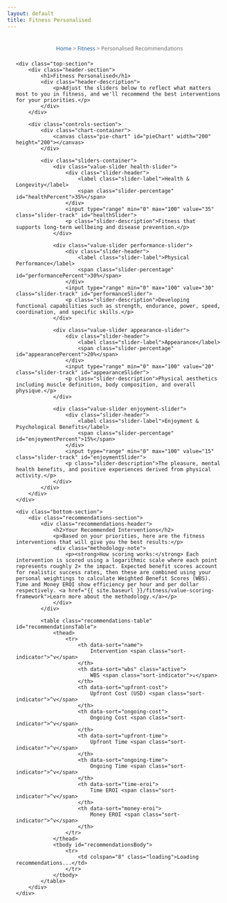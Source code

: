 ```yaml
---
layout: default
title: Fitness Personalised
---
```


<style>
/* Main container */
.fitness-test-container {
    max-width: none !important;
    width: 95% !important;
    margin: 0 auto;
    padding: 20px;
    font-family: "Open Sans", "Helvetica Neue", Helvetica, Arial, sans-serif;
}

.breadcrumb-nav {
    font-size: 0.9em;
    color: #666;
    margin-bottom: 20px;
    text-align: center;
}

.breadcrumb-nav a {
    color: #155799;
    text-decoration: none;
}

.breadcrumb-nav a:hover {
    text-decoration: underline;
}
    
/* Container for top section - normal width */
.top-section {
    max-width: 800px;
    margin: 0 auto;
    padding: 15px;
    margin-bottom: 0px
}

/* Container for bottom section - full width */
.bottom-section {
    max-width: none !important;
    width: 95% !important;
    margin: 0 auto;
    padding: 0px 20px;
}

/* Update controls layout for 2x2 grid */
.controls-section {
    display: flex;
    flex-direction: column;
    align-items: center;
    gap: 5px;
    margin-bottom: 0px;
}

.sliders-container {
    display: grid;
    grid-template-columns: 1fr 1fr;
    gap: 10px;
    max-width: 600px;
    width: 100%;
}

.sliders-container h3 {
    grid-column: 1 / -1; /* Span across both columns */
    text-align: center;
    margin-bottom: 5px;
}

.chart-container {
    display: flex;
    flex-direction: column;
    align-items: center;
    margin-bottom: 5px;
}
    
body .main-content {
    max-width: none !important;
    padding: 1rem !important;
}
    
.header-section {
    text-align: center;
    margin-bottom: 20px;
}

.header-section h1 {
    color: #000000;
    margin-bottom: 15px;
    font-weight: normal;
}

.header-section p {
    color: #000000;
    font-size: 1.1em;
    margin-bottom: 0;
}

.header-description {
    max-width: 400px;
    margin: 0 auto;
}

.header-description p {
    margin-bottom: 0;
}
    
/* Controls layout */

/* Slider styling */
.value-slider {
    margin-bottom: 0px;
    padding: 12px;
    border-radius: 8px;
    background: #f8f9fa;
}

.slider-header {
    display: flex;
    justify-content: space-between;
    align-items: center;
    margin-bottom: 8px;
}

.slider-label {
    font-weight: 600;
    color: #333;
    font-size: 1.1em;
    margin: 0;
}

.slider-percentage {
    font-weight: bold;
    font-size: 1.1em;
    color: #155799;
    min-width: 40px;
    text-align: right;
}

.slider-track {
    width: 100%;
    height: 6px;
    border-radius: 3px;
    background: #e9ecef;
    outline: none;
    -webkit-appearance: none;
    appearance: none;
    cursor: pointer;
    transition: all 0.3s ease;
    margin-bottom: 15px;
}

.slider-description {
    font-size: 0.9em;
    color: #666;
    margin: 0;
    line-height: 1.3;
}

.slider-track::-webkit-slider-thumb {
    -webkit-appearance: none;
    appearance: none;
    width: 24px;
    height: 24px;
    border-radius: 50%;
    background: #155799;
    cursor: pointer;
    border: 3px solid white;
    box-shadow: 0 2px 6px rgba(0,0,0,0.2);
    transition: all 0.3s ease;
}

.slider-track::-webkit-slider-thumb:hover {
    transform: scale(1.1);
    box-shadow: 0 4px 12px rgba(0,0,0,0.3);
}

.slider-track::-moz-range-thumb {
    width: 24px;
    height: 24px;
    border-radius: 50%;
    background: #155799;
    cursor: pointer;
    border: 3px solid white;
    box-shadow: 0 2px 6px rgba(0,0,0,0.2);
}

/* Color coding for sliders - solid colors */
.health-slider .slider-track { background: #28a745; }
.performance-slider .slider-track { background: #dc3545; }
.appearance-slider .slider-track { background: #ffc107; }
.enjoyment-slider .slider-track { background: #007bff; }

/* Pie chart */
/* Pie chart */
.pie-chart {
    width: 200px;
    height: 200px;
}

/* Hide legend since we don't need it */
.chart-legend {
    display: none;
}

/* Recommendations section */
.recommendations-section {
    background: white;
    border-radius: 8px;
    padding: 15px;
    box-shadow: 0 2px 10px rgba(0,0,0,0.1);
}

.recommendations-header {
    margin-bottom: 10px;
    text-align: center;
}

.recommendations-header h2 {
    color: #000000;
    margin-bottom: 10px;
    font-weight: normal;
}

.recommendations-header p {
    color: #000000;
}

.methodology-note {
    background: #f8f9fa;
    padding: 15px;
    border-radius: 6px;
    margin-top: 15px;
    font-size: 0.9em;
    text-align: left;
}

.methodology-note p {
    margin: 0;
}

.methodology-note a {
    color: #155799;
    text-decoration: none;
}

.methodology-note a:hover {
    text-decoration: underline;
}

/* Sort controls */
.sort-controls {
    display: none;
}

/* Table styling */
.recommendations-table {
    width: 100%;
    border-collapse: collapse;
    background: white;
    border-radius: 8px;
    overflow: hidden;
    box-shadow: 0 2px 10px rgba(0,0,0,0.1);
}

.recommendations-table th {
    background: #f8f9fa;
    padding: 15px 12px;
    text-align: left;
    font-weight: 600;
    color: #333;
    border-bottom: 2px solid #dee2e6;
    font-size: 0.9em;
    cursor: pointer;
    position: relative;
    user-select: none;
    transition: background-color 0.3s;
}

.recommendations-table th:hover {
    background: #e9ecef;
}

.recommendations-table th.active {
    background: #155799;
    color: white;
}

.recommendations-table td {
    padding: 15px 12px;
    border-bottom: 1px solid #e9ecef;
    vertical-align: middle;
}

.recommendations-table tbody tr:hover {
    background: #f8f9fa;
}

.recommendations-table tbody tr:last-child td {
    border-bottom: none;
}

/* Intervention name column */
.intervention-name {
    display: flex;
    align-items: flex-start;
    gap: 8px;
    min-width: 200px;
    flex-wrap: wrap;
}

.intervention-link {
    color: #155799;
    text-decoration: none;
    font-weight: 600;
    font-size: 1.05em;
}

.intervention-link:hover {
    text-decoration: underline;
}

.table-description-icon {
    background-color: #155799;
    color: white;
    border-radius: 50%;
    width: 18px;
    height: 18px;
    display: flex; /* Changed from inline-flex */
    align-items: center;
    justify-content: center;
    font-size: 11px;
    cursor: pointer;
    transition: background-color 0.3s;
    user-select: none;
    flex-shrink: 0;
    margin-top: 2px;
}

.table-description-icon:hover {
    background-color: #0d47a1;
}

/* Score columns */
.wbs-score {
    font-weight: bold;
    color: #e63946;
    font-size: 1.1em;
}

.eroi-score {
    font-weight: 600;
    color: #155799;
}

/* Cost and time columns */
.cost-cell, .time-cell {
    font-size: 0.9em;
}

/* Sort indicators in headers */
.sort-indicator {
    display: inline;
    margin-left: 5px;
    font-size: 1em;
    opacity: 1;
}

.recommendations-table th:hover .sort-indicator {
    opacity: 1;
}

.recommendations-table th.active .sort-indicator {
    opacity: 1;
}

/* Mobile responsiveness */
@media (max-width: 1024px) {
    .recommendations-table {
        font-size: 0.85em;
    }
    
    .recommendations-table th,
    .recommendations-table td {
        padding: 10px 8px;
    }
    
    .intervention-name {
        min-width: 150px;
    }
}

@media (max-width: 768px) {
    .recommendations-table {
        display: block;
        overflow-x: auto;
        white-space: nowrap;
    }
    
    .recommendations-table th,
    .recommendations-table td {
        padding: 8px 6px;
        min-width: 80px;
    }
    
    .intervention-name {
        min-width: 120px;
        white-space: normal;
    }
    
    .intervention-link {
        font-size: 0.95em;
    }
}

/* Mobile responsiveness */
@media (max-width: 768px) {
    .controls-section {
        flex-direction: column;
        gap: 30px;
    }
    
    .recommendations-table {
        font-size: 0.8em;
    }
    
    .recommendations-table th,
    .recommendations-table td {
        padding: 8px 4px;
    }
    
    .intervention-name {
        min-width: 100px;
    }
    
    .pie-chart {
        width: 240px;
        height: 240px;
    }
    
    .chart-legend {
        max-width: 240px;
    }
    
    .sort-controls {
        flex-direction: column;
        align-items: center;
    }
}

/* Loading state */
.loading {
    text-align: center;
    padding: 40px;
    color: #666;
}

/* Popup styles */
.popup-overlay {
    display: none;
    position: fixed;
    top: 0;
    left: 0;
    width: 100%;
    height: 100%;
    background: rgba(0,0,0,0.5);
    z-index: 999;
}

.popup-overlay.visible {
    display: block;
}

.description-popup {
    display: none;
    position: fixed;
    top: 50%;
    left: 50%;
    transform: translate(-50%, -50%);
    background: white;
    border: 1px solid #ddd;
    border-radius: 8px;
    padding: 20px;
    max-width: 500px;
    width: 90%;
    box-shadow: 0 4px 20px rgba(0,0,0,0.15);
    z-index: 1000;
}

.description-popup.visible {
    display: block;
}

.popup-close {
    position: absolute;
    top: 10px;
    right: 15px;
    background: none;
    border: none;
    font-size: 20px;
    cursor: pointer;
    color: #666;
}

.popup-close:hover {
    color: #333;
}

.popup-title {
    font-weight: bold;
    margin-bottom: 15px;
    color: #155799;
    font-size: 1.2em;
}

.popup-content {
    line-height: 1.5;
    color: #333;
}
</style>

<div class="fitness-test-container">
    <div class="breadcrumb-nav">
        <a href="{{ site.baseurl }}/">Home</a> > 
        <a href="{{ site.baseurl }}/fitness/">Fitness</a> > 
        Personalised Recommendations
    </div>
    
    <div class="top-section">
        <div class="header-section">
            <h1>Fitness Personalised</h1>
            <div class="header-description">
                <p>Adjust the sliders below to reflect what matters most to you in fitness, and we'll recommend the best interventions for your priorities.</p>
            </div>
        </div>

        <div class="controls-section">
            <div class="chart-container">
                <canvas class="pie-chart" id="pieChart" width="200" height="200"></canvas>
            </div>
            
            <div class="sliders-container">
                <div class="value-slider health-slider">
                    <div class="slider-header">
                        <label class="slider-label">Health & Longevity</label>
                        <span class="slider-percentage" id="healthPercent">35%</span>
                    </div>
                    <input type="range" min="0" max="100" value="35" class="slider-track" id="healthSlider">
                    <p class="slider-description">Fitness that supports long-term wellbeing and disease prevention.</p>
                </div>
                
                <div class="value-slider performance-slider">
                    <div class="slider-header">
                        <label class="slider-label">Physical Performance</label>
                        <span class="slider-percentage" id="performancePercent">30%</span>
                    </div>
                    <input type="range" min="0" max="100" value="30" class="slider-track" id="performanceSlider">
                    <p class="slider-description">Developing functional capabilities such as strength, endurance, power, speed, coordination, and specific skills.</p>
                </div>
                
                <div class="value-slider appearance-slider">
                    <div class="slider-header">
                        <label class="slider-label">Appearance</label>
                        <span class="slider-percentage" id="appearancePercent">20%</span>
                    </div>
                    <input type="range" min="0" max="100" value="20" class="slider-track" id="appearanceSlider">
                    <p class="slider-description">Physical aesthetics including muscle definition, body composition, and overall physique.</p>
                </div>
                
                <div class="value-slider enjoyment-slider">
                    <div class="slider-header">
                        <label class="slider-label">Enjoyment & Psychological Benefits</label>
                        <span class="slider-percentage" id="enjoymentPercent">15%</span>
                    </div>
                    <input type="range" min="0" max="100" value="15" class="slider-track" id="enjoymentSlider">
                    <p class="slider-description">The pleasure, mental health benefits, and positive experiences derived from physical activity.</p>
                </div>
            </div>
        </div>
    </div>

    <div class="bottom-section">
        <div class="recommendations-section">
            <div class="recommendations-header">
                <h2>Your Recommended Interventions</h2>
                <p>Based on your priorities, here are the fitness interventions that will give you the best results:</p>
                <div class="methodology-note">
                    <p><strong>How scoring works:</strong> Each intervention is scored using a logarithmic scale where each point represents roughly 2× the impact. Expected benefit scores account for realistic success rates, then these are combined using your personal weightings to calculate Weighted Benefit Scores (WBS). Time and Money EROI show efficiency per hour and per dollar respectively. <a href="{{ site.baseurl }}/fitness/value-scoring-framework">Learn more about the methodology.</a></p>
                </div>
            </div>

            <table class="recommendations-table" id="recommendationsTable">
                <thead>
                    <tr>
                        <th data-sort="name">
                            Intervention <span class="sort-indicator">^v</span>
                        </th>
                        <th data-sort="wbs" class="active">
                            WBS <span class="sort-indicator">↓</span>
                        </th>
                        <th data-sort="upfront-cost">
                            Upfront Cost (USD) <span class="sort-indicator">^v</span>
                        </th>
                        <th data-sort="ongoing-cost">
                            Ongoing Cost <span class="sort-indicator">^v</span>
                        </th>
                        <th data-sort="upfront-time">
                            Upfront Time <span class="sort-indicator">^v</span>
                        </th>
                        <th data-sort="ongoing-time">
                            Ongoing Time <span class="sort-indicator">^v</span>
                        </th>
                        <th data-sort="time-eroi">
                            Time EROI <span class="sort-indicator">^v</span>
                        </th>
                        <th data-sort="money-eroi">
                            Money EROI <span class="sort-indicator">^v</span>
                        </th>
                    </tr>
                </thead>
                <tbody id="recommendationsBody">
                    <tr>
                        <td colspan="8" class="loading">Loading recommendations...</td>
                    </tr>
                </tbody>
            </table>
        </div>
    </div>
</div>

<!-- Popup overlay -->
<div class="popup-overlay" id="popupOverlay" onclick="hideDescriptionPopup()"></div>

<!-- Description popup -->
<div class="description-popup" id="descriptionPopup">
    <button class="popup-close" onclick="hideDescriptionPopup()">×</button>
    <div class="popup-title" id="popupTitle"></div>
    <div class="popup-content" id="popupContent"></div>
</div>

<script>
// Build interventions data from Jekyll data files
const fitnessInterventions = {
{% for intervention_file in site.data.interventions %}
    {% assign intervention_key = intervention_file[0] %}
    {% assign intervention_data = intervention_file[1] %}
    {% if intervention_data.applicable_domains contains "fitness" %}
    "{{ intervention_key }}": {
        name: {{ intervention_data.name | jsonify }},
        description: {{ intervention_data.description | jsonify }},
        values: {
            health: {% if intervention_data.values["fitness.health"] %}{{ intervention_data.values["fitness.health"].pbs | plus: 0.0 }} + Math.log2({{ intervention_data.values["fitness.health"].isr | plus: 0.0 }}/100) + Math.log2({{ intervention_data.values["fitness.health"].uar | plus: 0.0 }}/100){% else %}0{% endif %},
            performance: {% if intervention_data.values["fitness.performance"] %}{{ intervention_data.values["fitness.performance"].pbs | plus: 0.0 }} + Math.log2({{ intervention_data.values["fitness.performance"].isr | plus: 0.0 }}/100) + Math.log2({{ intervention_data.values["fitness.performance"].uar | plus: 0.0 }}/100){% else %}0{% endif %},
            appearance: {% if intervention_data.values["fitness.appearance"] %}{{ intervention_data.values["fitness.appearance"].pbs | plus: 0.0 }} + Math.log2({{ intervention_data.values["fitness.appearance"].isr | plus: 0.0 }}/100) + Math.log2({{ intervention_data.values["fitness.appearance"].uar | plus: 0.0 }}/100){% else %}0{% endif %},
            enjoyment: {% if intervention_data.values["fitness.enjoyment"] %}{{ intervention_data.values["fitness.enjoyment"].pbs | plus: 0.0 }} + Math.log2({{ intervention_data.values["fitness.enjoyment"].isr | plus: 0.0 }}/100) + Math.log2({{ intervention_data.values["fitness.enjoyment"].uar | plus: 0.0 }}/100){% else %}0{% endif %}
        },
        resources: {
            upfront_cost: {{ intervention_data.resources.upfront_cost | plus: 0 }},
            ongoing_cost: {{ intervention_data.resources.ongoing_cost | plus: 0.0 }},
            ongoing_cost_period: {{ intervention_data.resources.ongoing_cost_period | jsonify }},
            ongoing_cost_weekly: {% if intervention_data.resources.ongoing_cost_period == "week" %}{{ intervention_data.resources.ongoing_cost | plus: 0.0 }}{% elsif intervention_data.resources.ongoing_cost_period == "month" %}{{ intervention_data.resources.ongoing_cost | plus: 0.0 | divided_by: 4.33 }}{% else %}{{ intervention_data.resources.ongoing_cost | plus: 0.0 | divided_by: 52.0 }}{% endif %},
            upfront_time: {{ intervention_data.resources.upfront_time | plus: 0 }},
            ongoing_time: {{ intervention_data.resources.ongoing_time | plus: 0.0 }},
            ongoing_time_period: {{ intervention_data.resources.ongoing_time_period | jsonify }},
            ongoing_time_weekly: {% if intervention_data.resources.ongoing_time_period == "week" %}{{ intervention_data.resources.ongoing_time | plus: 0.0 }}{% elsif intervention_data.resources.ongoing_time_period == "month" %}{{ intervention_data.resources.ongoing_time | plus: 0.0 | divided_by: 4.33 }}{% else %}{{ intervention_data.resources.ongoing_time | plus: 0.0 | divided_by: 52.0 }}{% endif %}
        }
    }{% unless forloop.last %},{% endunless %}
    {% endif %}
{% endfor %}
};

console.log('Loaded interventions:', fitnessInterventions);

// Color scheme - standard colors
const colors = {
    health: '#28a745',     // Green
    performance: '#dc3545', // Red
    appearance: '#ffc107',  // Yellow
    enjoyment: '#007bff'    // Blue
};

// Current values and sort method
let currentValues = {
    health: 35,
    performance: 30,
    appearance: 20,
    enjoyment: 15
};

let currentSort = 'wbs';

// Get DOM elements
const sliders = {
    health: document.getElementById('healthSlider'),
    performance: document.getElementById('performanceSlider'),
    appearance: document.getElementById('appearanceSlider'),
    enjoyment: document.getElementById('enjoymentSlider')
};

const percentLabels = {
    health: document.getElementById('healthPercent'),
    performance: document.getElementById('performancePercent'),
    appearance: document.getElementById('appearancePercent'),
    enjoyment: document.getElementById('enjoymentPercent')
};

const canvas = document.getElementById('pieChart');
const ctx = canvas.getContext('2d');
const recommendationsTable = document.getElementById('recommendationsTable');
const recommendationsBody = document.getElementById('recommendationsBody');

// Smart slider adjustment function
function adjustSliders(changedSlider, newValue) {
    const oldValue = currentValues[changedSlider];
    const difference = newValue - oldValue;
    
    // Update the changed slider
    currentValues[changedSlider] = newValue;
    
    // Calculate total of other sliders
    const otherSliders = Object.keys(currentValues).filter(key => key !== changedSlider);
    const otherTotal = otherSliders.reduce((sum, key) => sum + currentValues[key], 0);
    
    // If other sliders total is 0, distribute evenly
    if (otherTotal === 0) {
        const remainingValue = 100 - newValue;
        const perSlider = remainingValue / otherSliders.length;
        otherSliders.forEach(key => {
            currentValues[key] = perSlider;
        });
    } else {
        // Proportionally adjust other sliders
        const remainingValue = 100 - newValue;
        const scaleFactor = remainingValue / otherTotal;
        
        otherSliders.forEach(key => {
            currentValues[key] = Math.max(0, currentValues[key] * scaleFactor);
        });
    }
    
    // Ensure we sum to exactly 100
    const total = Object.values(currentValues).reduce((sum, val) => sum + val, 0);
    if (total !== 100) {
        const adjustment = 100 - total;
        currentValues[changedSlider] += adjustment;
    }
    
    // Update all controls
    updateAllControls();
}

function updateAllControls() {
    // Update sliders
    Object.keys(sliders).forEach(key => {
        sliders[key].value = currentValues[key];
    });
    
    // Update percentage labels
    Object.keys(percentLabels).forEach(key => {
        percentLabels[key].textContent = Math.round(currentValues[key]) + '% ';
    });
    
    // Update pie chart
    drawPieChart();
    
    // Update recommendations
    updateRecommendations();
}

function drawPieChart() {
    const centerX = canvas.width / 2;
    const centerY = canvas.height / 2;
    const radius = 100;
    
    // Clear canvas
    ctx.clearRect(0, 0, canvas.width, canvas.height);
    
    // Calculate angles
    let currentAngle = -Math.PI / 2; // Start at top
    const values = Object.keys(currentValues);
    
    values.forEach(key => {
        const sliceAngle = (currentValues[key] / 100) * 2 * Math.PI;
        
        // Draw slice
        ctx.beginPath();
        ctx.moveTo(centerX, centerY);
        ctx.arc(centerX, centerY, radius, currentAngle, currentAngle + sliceAngle);
        ctx.closePath();
        ctx.fillStyle = colors[key];
        ctx.fill();
        ctx.strokeStyle = '#fff';
        ctx.lineWidth = 3;
        ctx.stroke();
        
        currentAngle += sliceAngle;
    });
}

// Get intervention URL - fix for Jekyll
function getInterventionUrl(key) {
    // Convert snake_case to kebab-case for URLs
    const urlKey = key.replace(/_/g, '-');
    return '{{ site.baseurl }}/resources/intervention-database/' + urlKey;
}

function calculateWBS(intervention, userValues) {
    return Object.keys(userValues).reduce((sum, key) => {
        return sum + (intervention.values[key] * userValues[key] / 100);
    }, 0);
}

function calculateTimeEROI(wbs, timeWeekly) {
    return wbs / Math.max(1, timeWeekly);
}

function calculateMoneyEROI(wbs, upfrontCost, ongoingCostWeekly) {
    // Calculate equivalent weekly cost (assuming 1 year timeframe for upfront costs)
    const weeklyEquivalentCost = (upfrontCost / 52) + ongoingCostWeekly;
    return wbs / Math.max(1, weeklyEquivalentCost);
}

function showDescriptionPopup(interventionName, description) {
    document.getElementById('popupTitle').textContent = interventionName;
    document.getElementById('popupContent').textContent = description;
    document.getElementById('popupOverlay').classList.add('visible');
    document.getElementById('descriptionPopup').classList.add('visible');
}

function hideDescriptionPopup() {
    document.getElementById('popupOverlay').classList.remove('visible');
    document.getElementById('descriptionPopup').classList.remove('visible');
}

function updateRecommendations() {
    // Calculate scores for all interventions
    const scoredInterventions = Object.keys(fitnessInterventions).map(key => {
        const intervention = fitnessInterventions[key];
        const wbs = calculateWBS(intervention, currentValues);
        const timeEROI = calculateTimeEROI(wbs, intervention.resources.ongoing_time_weekly);
        const moneyEROI = calculateMoneyEROI(wbs, intervention.resources.upfront_cost, intervention.resources.ongoing_cost_weekly);
        
        return { 
            key, 
            ...intervention, 
            wbs: wbs,
            timeEROI: timeEROI,
            moneyEROI: moneyEROI
        };
    });
    
    // Sort by current sort method
    switch(currentSort) {
        case 'wbs':
            scoredInterventions.sort((a, b) => b.wbs - a.wbs);
            break;
        case 'time-eroi':
            scoredInterventions.sort((a, b) => b.timeEROI - a.timeEROI);
            break;
        case 'money-eroi':
            scoredInterventions.sort((a, b) => b.moneyEROI - a.moneyEROI);
            break;
    }
    
    // Update sort indicators
    updateSortIndicators();
    
    // Display all interventions in table format
    recommendationsBody.innerHTML = scoredInterventions.map(intervention => `
        <tr>
            <td>
                <div class="intervention-name">
                    <a href="${getInterventionUrl(intervention.key)}" class="intervention-link">${intervention.name}</a>
                    <span class="table-description-icon" onclick="showDescriptionPopup('${intervention.name.replace(/'/g, "\\'")}', '${intervention.description.replace(/'/g, "\\'")}')">i</span>
                </div>
            </td>
            <td class="wbs-score">${intervention.wbs.toFixed(1)}</td>
            <td class="cost-cell">$${intervention.resources.upfront_cost}</td>
            <td class="cost-cell">$${intervention.resources.ongoing_cost}/${intervention.resources.ongoing_cost_period}</td>
            <td class="time-cell">${intervention.resources.upfront_time}h</td>
            <td class="time-cell">${intervention.resources.ongoing_time}h/${intervention.resources.ongoing_time_period}</td>
            <td class="eroi-score">${intervention.timeEROI.toFixed(2)}</td>
            <td class="eroi-score">${intervention.moneyEROI.toFixed(2)}</td>
        </tr>
    `).join('');
}

function updateSortIndicators() {
    // Clear all indicators
    document.querySelectorAll('.sort-indicator').forEach(indicator => {
        indicator.textContent = '';
    });
    
    // Remove active class from all headers
    document.querySelectorAll('.sortable-header').forEach(header => {
        header.classList.remove('active');
    });
    
    // Set active indicator
    const activeHeader = document.querySelector(`[data-sort="${currentSort}"]`);
    if (activeHeader && activeHeader.classList.contains('sortable-header')) {
        activeHeader.classList.add('active');
        const indicator = activeHeader.querySelector('.sort-indicator');
        if (indicator) {
            indicator.textContent = '↓';
        }
    }
}

// Event listeners for sliders
Object.keys(sliders).forEach(key => {
    sliders[key].addEventListener('input', function() {
        adjustSliders(key, parseFloat(this.value));
    });
});

// Event listeners for table header sorting
document.querySelectorAll('th[data-sort]').forEach(header => {
    header.addEventListener('click', function() {
        // Update sort method
        currentSort = this.dataset.sort;
        
        // Refresh recommendations
        updateRecommendations();
    });
});

// Close popup with Escape key
document.addEventListener('keydown', function(e) {
    if (e.key === 'Escape') {
        hideDescriptionPopup();
    }
});

// Initialize
document.addEventListener('DOMContentLoaded', function() {
    updateAllControls();
});
</script>
